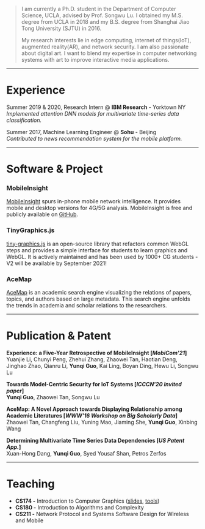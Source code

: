 > I am currently a Ph.D. student in the Department of Computer Science, UCLA, advised by Prof. Songwu Lu. I obtained my M.S. degree from UCLA in 2018 and my B.S. degree from Shanghai Jiao Tong University (SJTU) in 2016.
> 
> My research interests lie in edge computing, internet of things(IoT), augmented reality(AR), and network security. I am also passionate about digital art. I want to blend my expertise in computer networking systems with art to improve interactive media applications.

---

# Experience

Summer 2019 & 2020, Research Intern @ **IBM Research** - Yorktown NY\
*Implemented attention DNN models for multivariate time-series data classification.*


Summer 2017, Machine Learning Engineer @ **Sohu** - Beijing\
*Contributed to news recommendation system for the mobile platform.*

---

# Software & Project

### **MobileInsight**
[MobileInsight](http://www.mobileinsight.net/) spurs in-phone mobile network intelligence. It provides mobile and desktop versions for 4G/5G analysis. MobileInsight is free and publicly available on [GitHub](https://github.com/mobile-insight).

### **TinyGraphics.js**
[tiny-graphics.js](https://github.com/intro-graphics/tiny-graphics-js) is an open-source library that refactors common WebGL steps and provides a simple interface for students to learn graphics and WebGL. It is actively maintained and has been used by 1000+ CG students - V2 will be available by September 2021!

### **AceMap**
[AceMap](https://www.acemap.info/) is an academic search engine visualizing the relations of papers, topics, and authors based on large metadata. This search engine unfolds the trends in academia and scholar relations to the researchers.

---

# Publication & Patent

**Experience: a Five-Year Retrospective of MobileInsight [*MobiCom'21*]**\
Yuanjie Li, Chunyi Peng, Zhehui Zhang, Zhaowei Tan, Haotian Deng, Jinghao Zhao, Qianru Li, **Yunqi Guo**, Kai Ling, Boyan Ding, Hewu Li, Songwu Lu

**Towards Model-Centric Security for IoT Systems [*ICCCN'20 Invited paper*]**\
**Yunqi Guo**, Zhaowei Tan, Songwu Lu

**AceMap: A Novel Approach towards Displaying Relationship among Academic Literatures [*WWW'16 Workshop on Big Scholarly Data*]**\
Zhaowei Tan, Changfeng Liu, Yuning Mao, Jiaming She, **Yunqi Guo**, Xinbing Wang

**Determining Multivariate Time Series Data Dependencies [*US Patent App.*]**\
Xuan-Hong Dang, **Yunqi Guo**, Syed Yousaf Shan, Petros Zerfos

---

# Teaching

- **CS174 -** Introduction to Computer Graphics ([slides](https://github.com/luckiday/cs174a-1a-2021s), [tools](https://github.com/intro-graphics/tiny-graphics-js))
- **CS180 -** Introduction to Algorithms and Complexity
- **CS211 -** Network Protocol and Systems Software Design for Wireless and Mobile